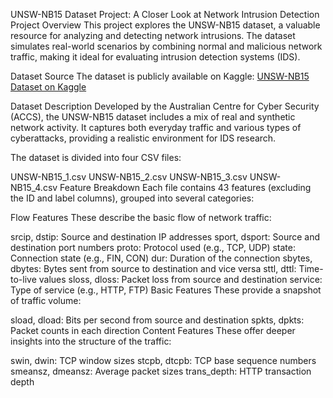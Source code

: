 UNSW-NB15 Dataset Project: A Closer Look at Network Intrusion Detection
Project Overview
This project explores the UNSW-NB15 dataset, a valuable resource for analyzing and detecting network intrusions. The dataset simulates real-world scenarios by combining normal and malicious network traffic, making it ideal for evaluating intrusion detection systems (IDS).

Dataset Source
The dataset is publicly available on Kaggle:
[UNSW-NB15 Dataset on Kaggle](https://www.kaggle.com/datasets/mrwellsdavid/unsw-nb15?select=UNSW_NB15_training-set.csv)

Dataset Description
Developed by the Australian Centre for Cyber Security (ACCS), the UNSW-NB15 dataset includes a mix of real and synthetic network activity. It captures both everyday traffic and various types of cyberattacks, providing a realistic environment for IDS research.

The dataset is divided into four CSV files:

UNSW-NB15_1.csv
UNSW-NB15_2.csv
UNSW-NB15_3.csv
UNSW-NB15_4.csv
Feature Breakdown
Each file contains 43 features (excluding the ID and label columns), grouped into several categories:

Flow Features
These describe the basic flow of network traffic:

srcip, dstip: Source and destination IP addresses
sport, dsport: Source and destination port numbers
proto: Protocol used (e.g., TCP, UDP)
state: Connection state (e.g., FIN, CON)
dur: Duration of the connection
sbytes, dbytes: Bytes sent from source to destination and vice versa
sttl, dttl: Time-to-live values
sloss, dloss: Packet loss from source and destination
service: Type of service (e.g., HTTP, FTP)
Basic Features
These provide a snapshot of traffic volume:

sload, dload: Bits per second from source and destination
spkts, dpkts: Packet counts in each direction
Content Features
These offer deeper insights into the structure of the traffic:

swin, dwin: TCP window sizes
stcpb, dtcpb: TCP base sequence numbers
smeansz, dmeansz: Average packet sizes
trans_depth: HTTP transaction depth